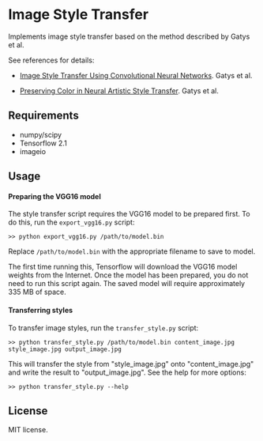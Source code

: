 Image Style Transfer
====================

Implements image style transfer based on the method described by Gatys et al.

See references for details:
* [Image Style Transfer Using Convolutional Neural Networks](https://www.cv-foundation.org/openaccess/content_cvpr_2016/papers/Gatys_Image_Style_Transfer_CVPR_2016_paper.pdf).
Gatys et al.

* [Preserving Color in Neural Artistic Style Transfer](https://arxiv.org/pdf/1606.05897.pdf). Gatys et al.


## Requirements
* numpy/scipy
* Tensorflow 2.1
* imageio

## Usage

#### Preparing the VGG16 model

The style transfer script requires the VGG16 model to be prepared first. To do this, run the `export_vgg16.py` script:

    >> python export_vgg16.py /path/to/model.bin

Replace `/path/to/model.bin` with the appropriate filename to save to model.

The first time running this, Tensorflow will download the VGG16 model weights from the Internet.
Once the model has been prepared, you do not need to run this script again. The saved model will require approximately
335 MB of space.

#### Transferring styles
To transfer image styles, run the `transfer_style.py` script:

    >> python transfer_style.py /path/to/model.bin content_image.jpg style_image.jpg output_image.jpg

This will transfer the style from "style_image.jpg" onto "content_image.jpg" and write the result to "output_image.jpg".
See the help for more options:

    >> python transfer_style.py --help

## License
MIT license.
